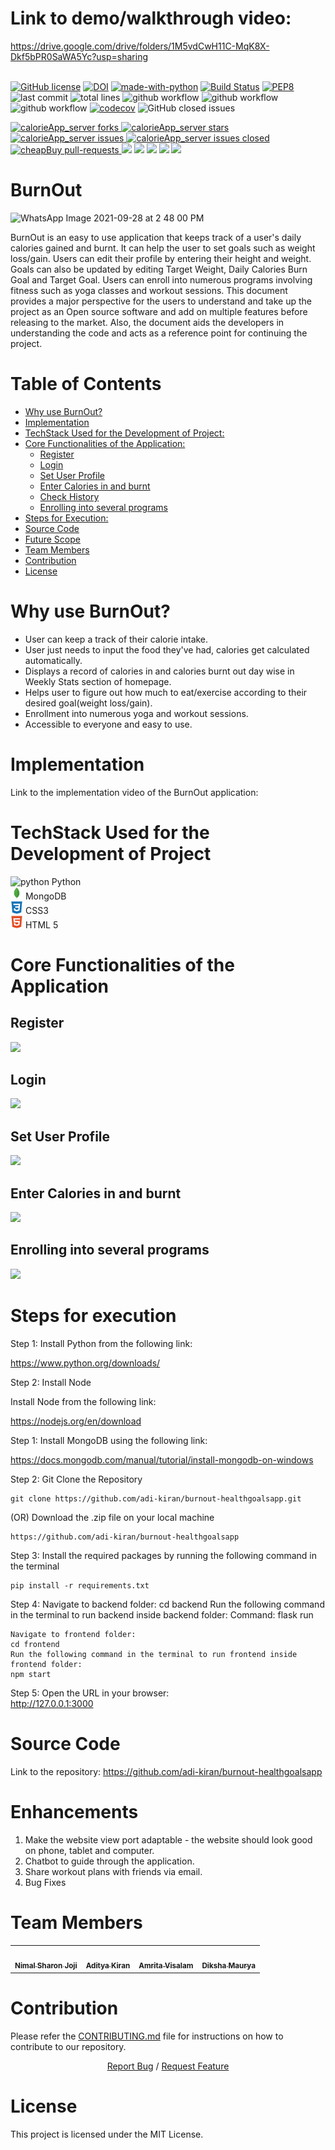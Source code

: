 # Link to demo/walkthrough video:
https://drive.google.com/drive/folders/1M5vdCwH11C-MqK8X-Dkf5bPR0SaWA5Yc?usp=sharing
<br>
<br>


[![GitHub license](https://img.shields.io/github/license/Naereen/StrapDown.js.svg)](https://github.com/Naereen/StrapDown.js/blob/master/LICENSE)
[![DOI](https://www.zenodo.org/badge/419132821.svg)](https://www.zenodo.org/badge/latestdoi/419132821)
[![made-with-python](https://img.shields.io/badge/Made%20with-Python-1f425f.svg)](https://www.python.org/)
[![Build Status](https://app.travis-ci.com/atharva1996/calorieApp_server.svg?branch=main)](https://app.travis-ci.com/atharva1996/calorieApp_server)
[![PEP8](https://img.shields.io/badge/code%20style-pep8-orange.svg)](https://www.python.org/dev/peps/pep-0008/)
![last commit](https://img.shields.io/github/last-commit/atharva1996/calorieApp_server)
![total lines](https://img.shields.io/tokei/lines/github/atharva1996/calorieApp_server)
![github workflow](https://github.com/deekay2310/calorieApp_server/actions/workflows/unit_test.yml/badge.svg)
![github workflow](https://github.com/deekay2310/calorieApp_server/actions/workflows/style_checker.yml/badge.svg)
![github workflow](https://github.com/deekay2310/calorieApp_server/actions/workflows/syntax_checker.yml/badge.svg)
[![codecov](https://codecov.io/gh/adi-kiran/burnout-healthgoalsapp/graph/badge.svg?token=8DO6VMEZ7J)](https://codecov.io/gh/adi-kiran/burnout-healthgoalsapp)
![GitHub closed issues](https://img.shields.io/github/issues-closed/adi-kiran/burnout-healthgoalsapp)
<!--Badges-->
<a href="https://github.com/deekay2310/calorieApp_server/fork" target="blank">
<img src="https://img.shields.io/github/forks/deekay2310/calorieApp_server?style=flat-square" alt="calorieApp_server forks"/>
</a>
<a href="https://github.com/deekay2310/calorieApp_server/stargazers" target="blank">
<img src="https://img.shields.io/github/stars/deekay2310/calorieApp_server?style=flat-square" alt="calorieApp_server stars"/>
</a>
<a href="https://github.com/deekay2310/calorieApp_server/issues" target="blank">
<img src="https://img.shields.io/github/issues/deekay2310/calorieApp_server?style=flat-square" alt="calorieApp_server issues"/>
</a>
<a href="https://github.com/deekay2310/calorieApp_server/issues" target="blank">
<img src="https://img.shields.io/github/issues-closed/deekay2310/calorieApp_server" alt="calorieApp_server issues closed"/>
</a>
<a href="https://github.com/deekay2310/calorieApp_server/pulls" target="blank">
<img src="https://img.shields.io/github/issues-pr/deekay2310/calorieApp_server?style=flat-square" alt="cheapBuy pull-requests"/>
</a>
<a href="https://github.com/deekay2310/calorieApp_server/graphs/contributors" alt="Contributors">
<img src="https://img.shields.io/github/contributors/deekay2310/calorieApp_server" /></a>

<a href="https://github.com/deekay2310/calorieApp_server/milestones" alt="milestones">
<img src="https://img.shields.io/github/milestones/all/deekay2310/calorieApp_server" /></a> 

<a href="https://github.com/deekay2310/calorieApp_server/graphs/commit-activity" alt="commit activity">
<img src="https://img.shields.io/github/commit-activity/w/deekay2310/calorieApp_server" /></a> 

<a href="https://github.com/deekay2310/calorieApp_server/discussions" alt="discussion">
<img src="https://img.shields.io/github/discussions/deekay2310/calorieApp_server" /></a> 

<a href="https://img.shields.io/github/repo-size/deekay2310/calorieApp_server" alt="repo size">
<img src="https://img.shields.io/github/repo-size/deekay2310/calorieApp_server" /></a>



# BurnOut

![WhatsApp Image 2021-09-28 at 2 48 00 PM](https://github.com/adi-kiran/burnout-healthgoalsapp/blob/main/static/img/Logo.png)

BurnOut is an easy to use application that keeps track of a user's daily calories gained and burnt. It can help the user to set goals such as weight loss/gain. Users can edit their profile by entering their height and weight. Goals can also be updated by editing Target Weight, Daily Calories Burn Goal and Target Goal. Users can enroll into numerous programs involving fitness such as yoga classes and workout sessions. This document provides a major perspective for the users to understand and take up the project as an Open source software and add on multiple features before releasing to the market. Also, the document aids the developers in understanding the code and acts as a reference point for continuing the project. 

# Table of Contents  

- [Why use BurnOut?](#why-use-burnout)
- [Implementation](#implementation)
- [TechStack Used for the Development of Project:](#techstack-used-for-the-development-of-project)
- [Core Functionalities of the Application:](#core-functionalities)
  - [Register](#register)
  - [Login](#login)
  - [Set User Profile](#set-user-profile)
  - [Enter Calories in and burnt](#enter-calories-in-and-burnt)
  - [Check History](#check-history)
  - [Enrolling into several programs](#enrolling-into-several-programs)
- [Steps for Execution:](#steps-for-execution)
- [Source Code](#source-code)
- [Future Scope](#future-scope)
- [Team Members](#team-members)
- [Contribution](#contribution)
- [License](#license)


# Why use BurnOut?
 - User can keep a track of their calorie intake.
 - User just needs to input the food they've had, calories get calculated automatically.
 - Displays a record of calories in and calories burnt out day wise in Weekly Stats section of homepage.
 - Helps user to figure out how much to eat/exercise according to their desired goal(weight loss/gain).
 - Enrollment into numerous yoga and workout sessions.
 - Accessible to everyone and easy to use.

# Implementation

Link to the implementation video of the BurnOut application:



# TechStack Used for the Development of Project

 <img src="https://upload.wikimedia.org/wikipedia/commons/c/c3/Python-logo-notext.svg" alt="python" width="20" height="20"/> Python </br>
 <img src="https://raw.githubusercontent.com/devicons/devicon/master/icons/mongodb/mongodb-original.svg" alt="mongo" width="20" height="20"/> MongoDB </br>
 <img src="https://raw.githubusercontent.com/devicons/devicon/master/icons/css3/css3-plain.svg" alt="html" width="20" height="20"> CSS3 </br>
 <img src="https://raw.githubusercontent.com/devicons/devicon/master/icons/html5/html5-plain.svg" alt="css" width="20" height="20">  HTML 5 </br>
 
# Core Functionalities of the Application
 
 ## Register
 
<img src=https://github.com/adi-kiran/burnout-healthgoalsapp/blob/main/static/img/sign-up.png>

 ## Login

<img src=https://github.com/adi-kiran/burnout-healthgoalsapp/blob/main/static/img/Sign-In.png>

 ## Set User Profile
 
<img src=https://github.com/adi-kiran/burnout-healthgoalsapp/blob/main/static/img/Profile.png>


 ## Enter Calories in and burnt
<img src=https://github.com/adi-kiran/burnout-healthgoalsapp/blob/main/static/img/homepage-1.png>




 ## Enrolling into several programs
 
<img src=https://github.com/adi-kiran/burnout-healthgoalsapp/blob/main/static/img/event-enroll.png>


 # Steps for execution
 
 Step 1:
 Install Python from the following link:

 https://www.python.org/downloads/

 Step 2:
 Install Node

 Install Node from the following link:

 https://nodejs.org/en/download

 Step 1:
 Install MongoDB using the following link:
 
 https://docs.mongodb.com/manual/tutorial/install-mongodb-on-windows
 
 Step 2: 
  Git Clone the Repository 
  
    git clone https://github.com/adi-kiran/burnout-healthgoalsapp.git
    
  (OR) Download the .zip file on your local machine
  
    https://github.com/adi-kiran/burnout-healthgoalsapp
  
 Step 3:
   Install the required packages by running the following command in the terminal 
   
    pip install -r requirements.txt
    
 Step 4:
    Navigate to backend folder:
    cd backend
    Run the following command in the terminal to run backend inside backend folder:
    Command: flask run

    Navigate to frontend folder:
    cd frontend
    Run the following command in the terminal to run frontend inside frontend folder:
    npm start
    
 Step 5:
    Open the URL in your browser:  
      http://127.0.0.1:3000
      
      
  # Source Code
  
  Link to the repository:
  https://github.com/adi-kiran/burnout-healthgoalsapp
  
  # Enhancements

   1. Make the website view port adaptable - the website should look good on phone, tablet and computer.
   2. Chatbot to guide through the application.
   3. Share workout plans with friends via email.
   4. Bug Fixes

   
   # Team Members
   
<center>
  <table>
    <tr>
        <td align="center"><a href="https://github.com/deekay2310"><img src="https://avatars.githubusercontent.com/u/29257773?v=4" width="100px;" alt=""/><br /><sub><b>Nimal Sharon Joji</b></sub></a><br /></td>
      <td align="center"><a href="https://github.com/PrakruthiSomashekar"><img src="https://avatars.githubusercontent.com/u/62984587?v=4" width="100px;" alt=""/><br /><sub><b>Aditya Kiran</b></sub></a></td>
    <td align="center"><a href="https://github.com/radhikaraman20"><img src="https://avatars.githubusercontent.com/u/89432698?s=400&v=4" width="100px;" alt=""/><br /><sub><b>Amrita Visalam</b></sub></a><br /></td>
      <td align="center"><a href="https://github.com/RohanSinha96"><img src="https://avatars.githubusercontent.com/u/15325746?v=4" width="100px;" alt=""/><br /><sub><b>Diksha Maurya</b></sub></a><br /></td>
    </tr>
  </table>
</center>

  # Contribution
  
  Please refer the [CONTRIBUTING.md](https://github.com/adi-kiran/burnout-healthgoalsapp/blob/main/CONTRIBUTING.md) file for instructions on how to contribute to our repository.

  <p align="center">
    <a href="https://github.com/deekay2310/calorieApp_server/issues/new/choose">Report Bug</a>
    /
    <a href="https://github.com/deekay2310/calorieApp_server/issues/new/choose">Request Feature</a>
  </p>

  # License
  
  This project is licensed under the MIT License.
  
  


